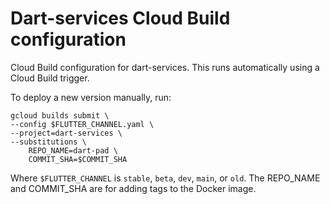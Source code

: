 # Dart-services Cloud Build configuration

Cloud Build configuration for dart-services. This runs automatically using a
Cloud Build trigger.

To deploy a new version manually, run:

```
gcloud builds submit \
--config $FLUTTER_CHANNEL.yaml \
--project=dart-services \
--substitutions \
    REPO_NAME=dart-pad \
    COMMIT_SHA=$COMMIT_SHA
```

Where `$FLUTTER_CHANNEL` is `stable`, `beta`, `dev`, `main`, or `old`. The
REPO_NAME and COMMIT_SHA are for adding tags to the Docker image.
